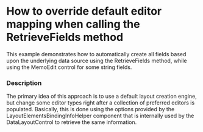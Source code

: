 # How to override default editor mapping when calling the RetrieveFields method 


<p>This example demonstrates how to automatically create all fields based upon the underlying data source using the RetrieveFields method, while using the MemoEdit control for some string fields.</p>


<h3>Description</h3>

<p>The primary idea of this approach is to use a default layout creation engine, but change some editor types right after a collection of preferred editors is populated. Basically, this is done using the options provided by the LayoutElementsBindingInfoHelper component that is internally used by the DataLayoutControl to retrieve the same information.</p>

<br/>


